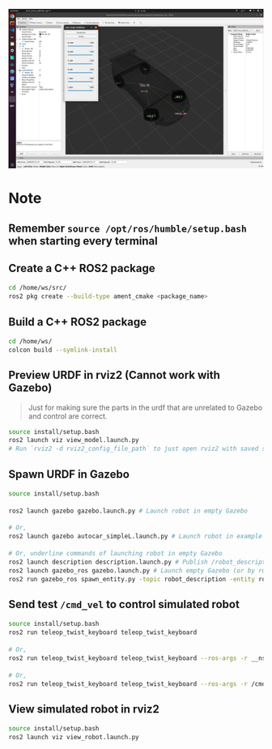 ![Alt text](rviz2__winstxnhdw__AutoCarROS2.png)

# Note

## Remember `source /opt/ros/humble/setup.bash` when starting every terminal

## Create a C++ ROS2 package

```bash
cd /home/ws/src/
ros2 pkg create --build-type ament_cmake <package_name>
```

## Build a C++ ROS2 package

```bash
cd /home/ws/
colcon build --symlink-install
```

## Preview URDF in rviz2 (Cannot work with Gazebo)
> Just for making sure the parts in the urdf that are unrelated to Gazebo and control are correct.
```bash
source install/setup.bash
ros2 launch viz view_model.launch.py
# Run `rviz2 -d rviz2_config_file_path` to just open rviz2 with saved settings.
```

## Spawn URDF in Gazebo
```bash
source install/setup.bash

ros2 launch gazebo gazebo.launch.py # Launch robot in empty Gazebo

# Or,
ros2 launch gazebo autocar_simpleL.launch.py # Launch robot in example saved world of Gazebo

# Or, underline commands of launching robot in empty Gazebo
ros2 launch description description.launch.py # Publish /robot_description
ros2 launch gazebo_ros gazebo.launch.py # Launch empty Gazebo (or by running `gazebo --verbose -s libgazebo_ros_factory.so`)
ros2 run gazebo_ros spawn_entity.py -topic robot_description -entity robot_name # Spawn robot in Gazebo (or spawn robot SDF by running `ros2 run gazebo_ros spawn_entity.py -file sdf_file_path -entity robot_name`)
```

## Send test `/cmd_vel` to control simulated robot
```bash
source install/setup.bash
ros2 run teleop_twist_keyboard teleop_twist_keyboard

# Or,
ros2 run teleop_twist_keyboard teleop_twist_keyboard --ros-args -r __ns:=/target_namespace # Specify the namespace (to publish to /target_namespace/cmd_vel)

# Or,
ros2 run teleop_twist_keyboard teleop_twist_keyboard --ros-args -r /cmd_vel:=/target_namespace/target_topic # Remap the topic (to publish to /target_namespace/target_topic)
```

## View simulated robot in rviz2
```bash
source install/setup.bash
ros2 launch viz view_robot.launch.py
```
